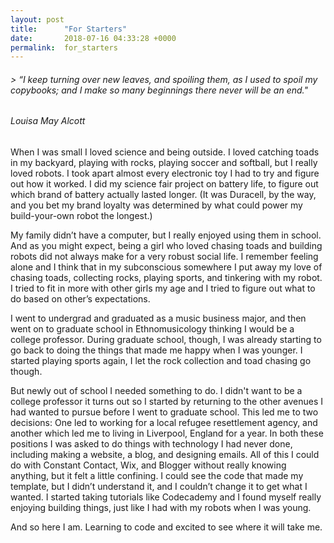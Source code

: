 ```yaml
---
layout: post
title:      "For Starters"
date:       2018-07-16 04:33:28 +0000
permalink:  for_starters
---
```



###### > “I keep turning over new leaves, and spoiling them, as I used to spoil my copybooks; and I make so many beginnings there never will be an end."
######  Louisa May Alcott

When I was small I loved science and being outside. I loved catching toads in my backyard, playing with rocks, playing soccer and softball, but I really loved robots. I took apart almost every electronic toy I had to try and figure out how it worked. I did my science fair project on battery life, to figure out which brand of battery actually lasted longer. (It was Duracell, by the way, and you bet my brand loyalty was determined by what could power my build-your-own robot the longest.)

My family didn’t have a computer, but I really enjoyed using them in school. And as you might expect, being a girl who loved chasing toads and building robots did not always make for a very robust social life. I remember feeling alone and I think that in my subconscious somewhere I put away my love of chasing toads, collecting rocks, playing sports, and tinkering with my robot. I tried to fit in more with other girls my age and I tried to figure out what to do based on other’s expectations.

I went to undergrad and graduated as a music business major, and then went on to graduate school in Ethnomusicology thinking I would be a college professor. During graduate school, though, I was already starting to go back to doing the things that made me happy when I was younger. I started playing sports again, I let the rock collection and toad chasing go though. 

But newly out of school I needed something to do. I didn't want to be a college professor it turns out so I started by returning to the other avenues I had wanted to pursue before I went to graduate school. This led me to two decisions: One led to working for a local refugee resettlement agency, and another which led me to living in Liverpool, England for a year. In both these positions I was asked to do things with technology I had never done, including making a website, a blog, and designing emails. All of this I could do with Constant Contact, Wix, and Blogger without really knowing anything, but it felt a little confining. I could see the code that made my template, but I didn’t understand it, and I couldn’t change it to get what I wanted.  I started taking tutorials like Codecademy and I found myself really enjoying building things, just like I had with my robots when I was young.

And so here I am. Learning to code and excited to see where it will take me.
